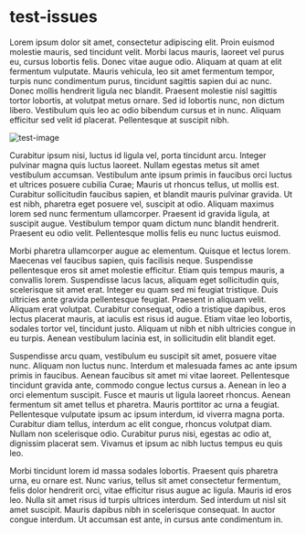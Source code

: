 # test-issues

Lorem ipsum dolor sit amet, consectetur adipiscing elit. Proin euismod molestie mauris, sed tincidunt velit. Morbi lacus mauris, laoreet vel purus eu, cursus lobortis felis. Donec vitae augue odio. Aliquam at quam at elit fermentum vulputate. Mauris vehicula, leo sit amet fermentum tempor, turpis nunc condimentum purus, tincidunt sagittis sapien dui ac nunc. Donec mollis hendrerit ligula nec blandit. Praesent molestie nisl sagittis tortor lobortis, at volutpat metus ornare. Sed id lobortis nunc, non dictum libero. Vestibulum quis leo ac odio bibendum cursus et in nunc. Aliquam efficitur sed velit id placerat. Pellentesque at suscipit nibh.

![test-image](http://gifs.joelglovier.com/fail/warehouse-forklift-crash.gif)

Curabitur ipsum nisi, luctus id ligula vel, porta tincidunt arcu. Integer pulvinar magna quis luctus laoreet. Nullam egestas metus sit amet vestibulum accumsan. Vestibulum ante ipsum primis in faucibus orci luctus et ultrices posuere cubilia Curae; Mauris ut rhoncus tellus, ut mollis est. Curabitur sollicitudin faucibus sapien, et blandit mauris pulvinar gravida. Ut est nibh, pharetra eget posuere vel, suscipit at odio. Aliquam maximus lorem sed nunc fermentum ullamcorper. Praesent id gravida ligula, at suscipit augue. Vestibulum tempor quam dictum nunc blandit hendrerit. Praesent eu odio velit. Pellentesque mollis felis eu nunc luctus euismod.

Morbi pharetra ullamcorper augue ac elementum. Quisque et lectus lorem. Maecenas vel faucibus sapien, quis facilisis neque. Suspendisse pellentesque eros sit amet molestie efficitur. Etiam quis tempus mauris, a convallis lorem. Suspendisse lacus lacus, aliquam eget sollicitudin quis, scelerisque sit amet erat. Integer eu quam sed mi feugiat tristique. Duis ultricies ante gravida pellentesque feugiat. Praesent in aliquam velit. Aliquam erat volutpat. Curabitur consequat, odio a tristique dapibus, eros lectus placerat mauris, at iaculis est risus id augue. Etiam vitae leo lobortis, sodales tortor vel, tincidunt justo. Aliquam ut nibh et nibh ultricies congue in eu turpis. Aenean vestibulum lacinia est, in sollicitudin elit blandit eget.

Suspendisse arcu quam, vestibulum eu suscipit sit amet, posuere vitae nunc. Aliquam non luctus nunc. Interdum et malesuada fames ac ante ipsum primis in faucibus. Aenean faucibus sit amet mi vitae laoreet. Pellentesque tincidunt gravida ante, commodo congue lectus cursus a. Aenean in leo a orci elementum suscipit. Fusce et mauris ut ligula laoreet rhoncus. Aenean fermentum sit amet tellus et pharetra. Mauris porttitor ac urna a feugiat. Pellentesque vulputate ipsum ac ipsum interdum, id viverra magna porta. Curabitur diam tellus, interdum ac elit congue, rhoncus volutpat diam. Nullam non scelerisque odio. Curabitur purus nisi, egestas ac odio at, dignissim placerat sem. Vivamus et ipsum ac nibh luctus tempus eu quis leo.

Morbi tincidunt lorem id massa sodales lobortis. Praesent quis pharetra urna, eu ornare est. Nunc varius, tellus sit amet consectetur fermentum, felis dolor hendrerit orci, vitae efficitur risus augue ac ligula. Mauris id eros leo. Nulla sit amet risus id turpis ultrices interdum. Sed interdum ut nisl sit amet suscipit. Mauris dapibus nibh in scelerisque consequat. In auctor congue interdum. Ut accumsan est ante, in cursus ante condimentum in.
